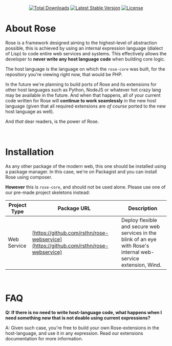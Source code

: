 <p align="center">
	<a href="https://packagist.org/packages/rsthn/rose-core"><img src="https://poser.pugx.org/rsthn/rose-core/downloads" alt="Total Downloads"></a>
	<a href="https://packagist.org/packages/rsthn/rose-core"><img src="https://poser.pugx.org/rsthn/rose-core/v" alt="Latest Stable Version"></a>
	<a href="https://packagist.org/packages/rsthn/rose-core"><img src="https://poser.pugx.org/rsthn/rose-core/license" alt="License"></a>
</p>

# About Rose

Rose is a framework designed aiming to the highest-level of abstraction possible, this is achieved by using an internal expression language (dialect of Lisp) to code entire web services and systems. This effectively allows the developer to **never write any host language code** when building core logic.

The host language is the language on which the `rose-core` was built, for the repository you're viewing right now, that would be PHP.

In the future we're planning to build ports of Rose and its extensions for other host languages such as Python, NodeJS or whatever hot crazy lang may be available in the future. And when that happens, all of your current code written for Rose will **continue to work seamlessly** in the new host language (given that all required extensions are _of course_ ported to the new host language as well).

And _that_ dear readers, is the power of Rose.

<br/>

# Installation

As any other package of the modern web, this one should be installed using a package manager. In this case, we're on Packagist and you can install Rose using composer.

**However** this is `rose-core`, and should not be used alone. Please use one of our pre-made project skeletons instead:

|Project Type|Package URL|Description|
|------------|-----------|-----------|
|Web Service|[https://github.com/rsthn/rose-webservice](https://github.com/rsthn/rose-webservice)|Deploy flexible and secure web services in the blink of an eye with Rose's internal web-service extension, Wind.

<br/>

# FAQ

**Q: If there is no need to write host-language code, what happens when I need something new that is not doable using current expressions?**

A: Given such case, you're free to build your own Rose-extensions in the host-language, and use it in any expression. Read our extensions documentation for more information.
